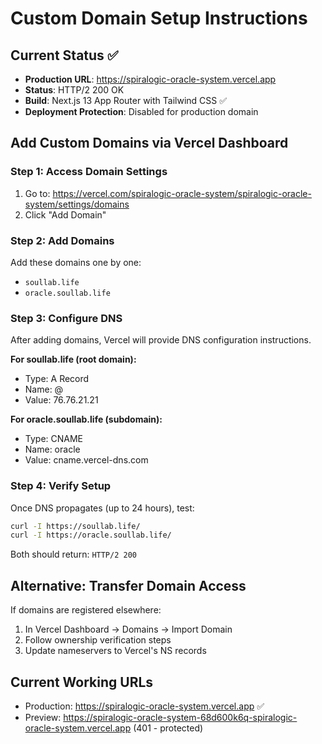 # Custom Domain Setup Instructions

## Current Status ✅
- **Production URL**: https://spiralogic-oracle-system.vercel.app
- **Status**: HTTP/2 200 OK
- **Build**: Next.js 13 App Router with Tailwind CSS ✅
- **Deployment Protection**: Disabled for production domain

## Add Custom Domains via Vercel Dashboard

### Step 1: Access Domain Settings
1. Go to: https://vercel.com/spiralogic-oracle-system/spiralogic-oracle-system/settings/domains
2. Click "Add Domain"

### Step 2: Add Domains
Add these domains one by one:
- `soullab.life`
- `oracle.soullab.life`

### Step 3: Configure DNS
After adding domains, Vercel will provide DNS configuration instructions.

**For soullab.life (root domain):**
- Type: A Record
- Name: @
- Value: 76.76.21.21

**For oracle.soullab.life (subdomain):**
- Type: CNAME
- Name: oracle
- Value: cname.vercel-dns.com

### Step 4: Verify Setup
Once DNS propagates (up to 24 hours), test:

```bash
curl -I https://soullab.life/
curl -I https://oracle.soullab.life/
```

Both should return: `HTTP/2 200`

## Alternative: Transfer Domain Access
If domains are registered elsewhere:
1. In Vercel Dashboard → Domains → Import Domain
2. Follow ownership verification steps
3. Update nameservers to Vercel's NS records

## Current Working URLs
- Production: https://spiralogic-oracle-system.vercel.app ✅
- Preview: https://spiralogic-oracle-system-68d600k6q-spiralogic-oracle-system.vercel.app (401 - protected)